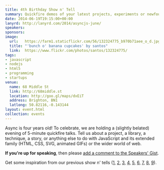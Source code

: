 ```yaml
---
title: 4th Birthday Show n' Tell
summary: Quickfire demos of your latest projects, experiments or newfound techniques
date: 2014-06-19T19:15:00+00:00
lanyrd: http://lanyrd.com/2014/asyncjs-june/
speakers:
sponsors:
image:
  url:   https://farm1.staticflickr.com/56/132324775_b970b71aee_o_d.jpg
  title: "'bunch o' banana cupcakes' by santos"
  link:  https://www.flickr.com/photos/santos/132324775/
tags:
- javascript
- nodejs
- html5
- programming
- startups
venue:
  name: 68 Middle St
  link: http://68middle.st
  location: http://goo.gl/maps/dxEiT
  address: Brighton, BN1
  latlong: 50.82116,-0.143144
layout: event.html
collection: events
---
```


Async is four years old! To celebrate, we are holding a (slightly belated) evening of 5-minute quickfire talks. Tell us about a project, a library, a technique, a story, or anything else to do with JavaScript and its extended family (HTML, CSS, SVG, animated GIFs) or the wider world of web.

**If you're up for speaking**, then please <a data-gist href="https://gist.github.com/chrisnewtn/093a66d38f48a61c5471">add a comment to the Speakers' Gist</a>.

Get some inspiration from our previous show n' tells ([1][showntell-2012], [2][birthday-2], [3][showntell-2011], [4][birthday-1], [5][showntell-2010], [6][showntell-2], [7][showntell-1], [8][birthday-3], [9][showntell-2013]).


[showntell-1]: http://asyncjs.com/showntell/
[showntell-2]: http://asyncjs.com/showntell2/
[showntell-2010]: http://asyncjs.com/showntell3/
[birthday-1]: http://asyncjs.com/birthday/
[birthday-2]: http://asyncjs.com/birthday2/
[showntell-2011]: http://asyncjs.com/international2011/
[showntell-2012]: http://asyncjs.com/showntell-2012/
[birthday-3]: http://asyncjs.com/birthday3/
[showntell-2013]: http://asyncjs.com/showntell-2013/
